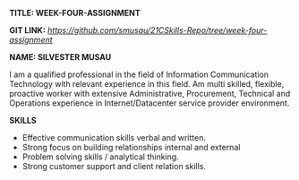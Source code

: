 
**TITLE: WEEK-FOUR-ASSIGNMENT**

**GIT LINK:** *https://github.com/smusau/21CSkills-Repo/tree/week-four-assignment*

**NAME: SILVESTER MUSAU**

I am a qualified professional in the field of Information Communication Technology with relevant experience in this field.
Am multi skilled, flexible, proactive worker with extensive Administrative, Procurement, Technical and Operations experience
in Internet/Datacenter service provider environment.

**SKILLS**

- Effective communication skills verbal and written.
- Strong focus on building relationships internal and external
- Problem solving skills / analytical thinking.
- Strong customer support and client relation skills.



